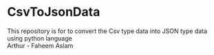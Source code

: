 # CsvToJsonData
This repository is for to convert the Csv type data into JSON type data using python language
<br>
Arthur - Faheem Aslam
